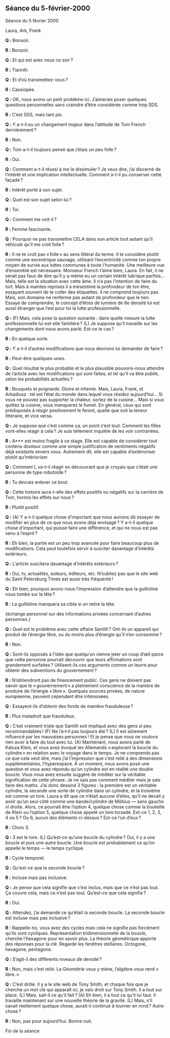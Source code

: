 ## Séance du 5-février-2000
Séance du 5 février 2000

Laura, Ark, Frank

**Q :** Bonsoir.

**R :** Bonsoir.

**Q :** Et qui est avec nous ce soir ?

**R :** Tiannih.

**Q :** Et d’où transmettez-vous ?

**R :** Cassiopée.

**Q :** OK, nous avons un petit problème ici. J’aimerais poser quelques questions personnelles sans craindre d’être considérée comme trop SDS.

**R :** C’est SDS, mais tant pis.

**Q :** Y a-t-il eu un changement majeur dans l’attitude de Tom French dernièrement ?

**R :** Non.

**Q :** Tom a-t-il toujours pensé que j’étais un peu folle ?

**R :** Oui.

**Q :** Comment a-t-il réussi à me le dissimuler ? Je veux dire, j’ai discerné de l’intérêt et une implication intellectuelle. Comment a-t-il pu conserver cette façade ?

**R :** Intérêt porté à son sujet.

**Q :** Quel est son sujet selon lui ?

**R :** Toi.

**Q :** Comment me voit-il ?

**R :** Femme fascinante.

**Q :** Pourquoi ne pas transmettre CELA dans son article tout autant qu’il véhicule qu’il me croit folle ?

**R :** Il ne te croit pas « folle » au sens littéral du terme. Il te considère plutôt comme une excentrique sauvage, utilisant l’excentricité comme ton propre moyen de survie aux luttes communes à toute l’humanité. Une meilleure vue d’ensemble est nécessaire. Monsieur French t’aime bien, Laura. En fait, il ne serait pas faux de dire qu’il y a même eu un certain intérêt lubrique parfois… Mais, telle est la situation avec cette âme. Il n’a pas l’intention de faire du tort. Mais à maintes reprises il a mésestimé la profondeur de ton être, essayant souvent de te coller des étiquettes. Il ne comprend toujours pas. Mais, son domaine ne renferme pas autant de profondeur que le tien. Essaye de comprendre, le concept d’êtres de lumière de 6e densité lui est aussi étranger que l’est pour toi la lutte professionnelle.

**Q :** (F) Mais, cela pose la question suivante : dans quelle mesure la lutte professionnelle lui est-elle familière ? (L) Je suppose qu’il travaille sur les changements dont nous avons parlé. Est-ce le cas ?

**R :** En quelque sorte.

**Q :** Y a-t-il d’autres modifications que nous devrions lui demander de faire ?

**R :** Peut-être quelques-unes.

**Q :** Quel résultat le plus probable et le plus plausible pouvons-nous attendre de l’article avec les modifications qui sont faites, et tel qu’il va être publié, selon les probabilités actuelles ?

**R :** Bouquets et poignards. Gloire et infamie. Mais, Laura, Frank, et Arkadiusz : tel est l’état du monde dans lequel vous résidez aujourd’hui… Si vous ne pouvez pas supporter la chaleur, sortez de la cuisine… Mais si vous quittez la cuisine, vous manquerez le fumet. En général, ceux qui sont prédisposés à réagir positivement le feront, quelle que soit la teneur littéraire, et vice versa.

**Q :** Je suppose que c’est comme ça, un point c’est tout. Comment les filles vont-elles réagir à cela ? Je suis tellement inquiète de les voir contrariées.

**R :** A*** est moins fragile à ce stage. Elle est capable de considérer tout contenu douteux comme une simple justification de sentiments négatifs déjà existants envers vous. Autrement dit, elle est capable d’extérioriser plutôt qu’intérioriser.

**Q :** Comment L va-t-il réagir en découvrant que je croyais que c’était une personne de type robotoïde ?

**R :** Tu devrais enlever ce bout.

**Q :** Cette histoire aura-t-elle des effets positifs ou négatifs sur la carrière de Tom, hormis les effets sur nous ?

**R :** Plutôt positif.

**Q :** (A) Y a-t-il quelque chose d’important que nous aurions dû essayer de modifier en plus de ce que nous avons déjà envisagé ? Y a-t-il quelque chose d’important, qui puisse faire une différence, et qui ne nous est pas venu à l’esprit ?

**R :** Eh bien, la partie est un peu trop avancée pour faire beaucoup plus de modifications. Cela peut toutefois servir à susciter davantage d’intérêts extérieurs.

**Q :** L’article suscitera davantage d’intérêts extérieurs ?

**R :** Oui, tv, actualités, auteurs, éditeurs, etc. N’oubliez pas que le site web du Saint Petersburg Times est aussi très fréquenté !

**Q :** Eh bien, pourquoi avons-nous l’impression d’attendre que la guillotine nous tombe sur la tête ?

**R :** La guillotine manquera sa cible si on retire la tête.

{échange personnel sur des informations privées concernant d’autres personnes.}

**Q :** Quel est le problème avec cette affaire Santilli ? Ont-ils un appareil qui produit de l’énergie libre, ou du moins plus d’énergie qu’il n’en consomme ?

**R :** Non.

**Q :** Sont-ils opposés à l’idée que quelqu’un vienne jeter un coup d’œil parce que cette personne pourrait découvrir que leurs affirmations sont grandement surfaites ? Utilisent-ils ces arguments comme un leurre pour obtenir des subventions du gouvernement ?

**R :** N’obtiendront pas de financement public. Ces gens ne doivent pas savoir que le « gouvernement » a pleinement conscience de la manière de produire de l’énergie « libre ». Quelques sources privées, de nature européenne, peuvent cependant être intéressées.

**Q :** Essayent-ils d’obtenir des fonds de manière frauduleuse ?

**R :** Plus maladroit que frauduleux.

**Q :** C’est vraiment triste que Santilli soit impliqué avec des gens si peu recommandables ! (F) Ne l’a‑t‑il pas toujours été ? (L) Il est sûrement influencé par les mauvaises personnes ! Et je pense que nous ne voulons rien avoir à faire du tout avec lui. (A) Maintenant, nous avons parlé de Kaluza Klein, et vous avez évoqué les Allemands « explorant la boucle du cylindre » en relation avec le voyage dans le temps. Je ne comprends pas ce que cela veut dire, mais j’ai l’impression que c’est relié à des dimensions supplémentaires, l’hyperespace. À un moment, nous avons posé une question et vous avez répondu qu’un cylindre est en réalité une double boucle. Vous nous avez ensuite suggéré de méditer sur la véritable signification de cette phrase. Je ne sais pas comment méditer mais je sais faire des maths. J’ai donc dessiné 3 figures : la première est un véritable cylindre, la seconde une sorte de cylindre dans un cylindre, et la troisième est comme un tore. Laura a dit que ce n’était aucune d’elles, qu’il ne devait y avoir qu’un seul côté comme une bande/cylindre de Möbius — sans gauche ni droite. Alors, ce pourrait être l’option 4, quelque chose comme la bouteille de Klein ou l’option 5, quelque chose appelé un tore torsadé. Est-ce 1, 2, 3, 4 ou 5 ? Ou 6, aucun des éléments ci-dessus ? Est-ce l’un d’eux ?

**R :** Choix 3.

**Q :** 3 est le tore. (L) Qu’est-ce qu’une boucle du cylindre ? Oui, il y a une boucle et puis une autre boucle. Une boucle est probablement ce qu’on appelle le temps — le temps cyclique.

**R :** Cycle temporel.

**Q :** Qu’est-ce que la seconde boucle ?

**R :** Incluse mais pas inclusive.

**Q :** Je pense que cela signifie que c’est inclus, mais que ce n’est pas tout. Ça couvre cela, mais ce n’est pas tout. Qu’est-ce que cela signifie ?

**R :** Oui.

**Q :** Attendez, j’ai demandé ce qu’était la seconde boucle. La seconde boucle est incluse mais pas inclusive ?

**R :** Rappelle-toi, vous avez des cycles mais cela ne signifie pas forcément qu’ils sont cycliques. Représentation tridimensionnelle de la boucle, cherche l’hexagone pour en savoir plus. La théorie géométrique apporte des réponses pour la clé. Regarde les fenêtres stellaires. Octogone, hexagone, pentagone.

**Q :** S’agit-il des différents niveaux de densité ?

**R :** Non, mais c’est relié. La Géométrie vous y mène, l’algèbre vous rend « libre. »

**Q :** C’est drôle. Il y a le site web de Tony Smith, et chaque fois que je cherche un mot clé qui apparaît ici, je vais droit sur Tony Smith. Il a tout sur place. (L) Mais, sait-il ce qu’il fait ? (A) Eh bien, il a tout ce qu’il lui faut. Il travaille maintenant sur une nouvelle théorie de la gravité. (L) Mais, s’il savait réellement quelque chose, aurait-il continué à tourner en rond ? Autre chose ?

**R :** Non, pas pour aujourd’hui. Bonne nuit.

Fin de la séance